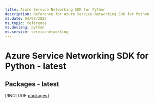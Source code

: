 ```yaml
---
title: Azure Service Networking SDK for Python
description: Reference for Azure Service Networking SDK for Python
ms.date: 04/07/2025
ms.topic: reference
ms.devlang: python
ms.service: servicenetworking
---
```

# Azure Service Networking SDK for Python - latest
## Packages - latest
[!INCLUDE [packages](service-networking-index.md)]